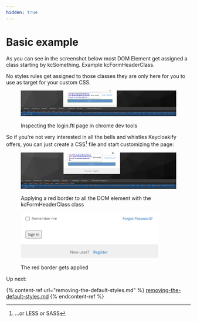 ```yaml
---
hidden: true
---
```


# Basic example

As you can see in the screenshot below most DOM Element get assigned a class starting by kcSomething. Example kcFormHeaderClass.

No styles rules get assigned to those classes they are only here for you to use as target for your custom CSS.

<figure><img src="../../../.gitbook/assets/image (24).png" alt=""><figcaption><p>Inspecting the login.ftl page in chrome dev tools</p></figcaption></figure>

So if you're not very interested in all the bells and whistles Keycloakify offers, you can just create a CSS[^1] file and start customizing the page:

<figure><img src="../../../.gitbook/assets/image (23).png" alt=""><figcaption><p>Applying a red border to all the DOM element with the kcFormHeaderClass class</p></figcaption></figure>

<figure><img src="../../../.gitbook/assets/image (22).png" alt="" width="375"><figcaption><p>The red border gets applied</p></figcaption></figure>

Up next:

{% content-ref url="removing-the-default-styles.md" %}
[removing-the-default-styles.md](removing-the-default-styles.md)
{% endcontent-ref %}

[^1]: ...or LESS or SASS

